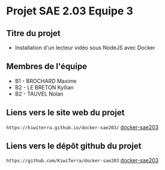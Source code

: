 # Projet SAE 2.03 Equipe 3

## Titre du projet

- Installation d'un lecteur vidéo sous NodeJS avec Docker

## Membres de l'équipe

- B1 - BROCHARD Maxime
- B2 - LE BRETON Kyllian
- B2 - TAUVEL Nolan

## Liens vers le site web du projet
```https://kiwiterra.github.io/docker-sae203/```
[docker-sae203](https://kiwiterra.github.io/docker-sae203/)

## Liens vers le dépôt github du projet
```https://github.com/KiwiTerra/docker-sae203```
[docker-sae203](https://github.com/KiwiTerra/docker-sae203)

